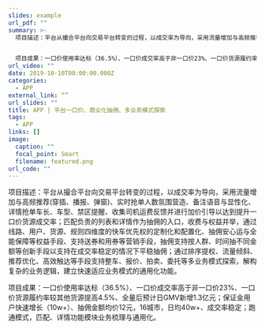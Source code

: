 ```yaml
---
slides: example
url_pdf: ""
summary: >-
  项目描述：平台从撮合平台向交易平台转变的过程，以成交率为导向，采用流量增加与高频推荐(穿插、播报、弹窗)、实时抢单人数氛围营造、备注语音与显性化、详情抢单车长、车型、禁区提醒、收集司机运费反馈并进行加价引导以达到提升一口价货源成交率；匹配负责的列表和详情作为抽佣的入口，收费与权益并举，通过线路、用户、货源、规则四维度的快车优先权的定制化和配置化、抽佣安心运与全能保障等权益手段、支持送券和用券等营销手段，抽佣支持按人群、时间抽不同金额等创新手段以支持在成交率稳定的情况下平稳抽佣；通过排序提权、流量倾斜、推荐优化、高效触达等手段支持整车、报价、拍卖、委托等多业务模式探索，解构复杂的业务逻辑，建立快速适应业务模式的通用化功能。


  项目成果：一口价使用率达标（36.5%）、一口价成交率高于非一口价23%、一口价货源履约率较其他货源提高4.5%、全量后预计日GMV新增1.3亿元；保证金用户快速增长（10w+）、抽佣金额均价12元，16城市，日均40w+、成交率稳定；跑通模式，匹配、详情功能模块业务梳理与通用化。
url_video: ""
date: 2019-10-10T00:00:00.000Z
categories:
  - APP
external_link: “”
url_slides: ""
title: APP | 平台一口价、商业化抽佣、多业务模式探索
tags:
  - APP
links: []
image:
  caption: ""
  focal_point: Smart
  filename: featured.png
url_code: ""
---
```

项目描述：平台从撮合平台向交易平台转变的过程，以成交率为导向，采用流量增加与高频推荐(穿插、播报、弹窗)、实时抢单人数氛围营造、备注语音与显性化、详情抢单车长、车型、禁区提醒、收集司机运费反馈并进行加价引导以达到提升一口价货源成交率；匹配负责的列表和详情作为抽佣的入口，收费与权益并举，通过线路、用户、货源、规则四维度的快车优先权的定制化和配置化、抽佣安心运与全能保障等权益手段、支持送券和用券等营销手段，抽佣支持按人群、时间抽不同金额等创新手段以支持在成交率稳定的情况下平稳抽佣；通过排序提权、流量倾斜、推荐优化、高效触达等手段支持整车、报价、拍卖、委托等多业务模式探索，解构复杂的业务逻辑，建立快速适应业务模式的通用化功能。

项目成果：一口价使用率达标（36.5%）、一口价成交率高于非一口价23%、一口价货源履约率较其他货源提高4.5%、全量后预计日GMV新增1.3亿元；保证金用户快速增长（10w+）、抽佣金额均价12元，16城市，日均40w+、成交率稳定；跑通模式，匹配、详情功能模块业务梳理与通用化。